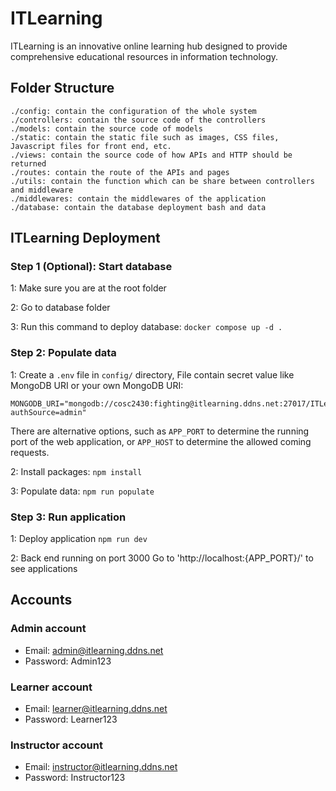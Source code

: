 # ITLearning

ITLearning is an innovative online learning hub designed to provide comprehensive educational resources in information technology.

## Folder Structure

```
./config: contain the configuration of the whole system
./controllers: contain the source code of the controllers
./models: contain the source code of models
./static: contain the static file such as images, CSS files, Javascript files for front end, etc.
./views: contain the source code of how APIs and HTTP should be returned
./routes: contain the route of the APIs and pages
./utils: contain the function which can be share between controllers and middleware
./middlewares: contain the middlewares of the application
./database: contain the database deployment bash and data
```

## ITLearning Deployment

### Step 1 (Optional): Start database

1: Make sure you are at the root folder

2: Go to database folder

3: Run this command to deploy database:
`docker compose up -d .`

### Step 2: Populate data

1: Create a `.env` file in `config/` directory,
File contain secret value like MongoDB URI or your own MongoDB URI:

```
MONGODB_URI="mongodb://cosc2430:fighting@itlearning.ddns.net:27017/ITLearning?authSource=admin"
```

There are alternative options, such as `APP_PORT` to determine the running port of the web application, or `APP_HOST` to determine the allowed coming requests.

2: Install packages:
`npm install`

3: Populate data:
`npm run populate`

### Step 3: Run application

1: Deploy application
`npm run dev`

2: Back end running on port 3000
Go to 'http://localhost:{APP_PORT}/' to see applications

## Accounts

### Admin account

-   Email: admin@itlearning.ddns.net
-   Password: Admin123

### Learner account

-   Email: learner@itlearning.ddns.net
-   Password: Learner123

### Instructor account

-   Email: instructor@itlearning.ddns.net
-   Password: Instructor123
